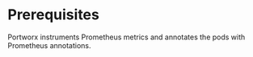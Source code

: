 # Prerequisites
Portworx instruments Prometheus metrics and annotates the pods with Prometheus annotations. 

